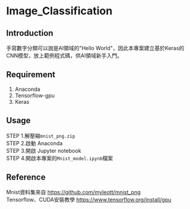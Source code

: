 # Image_Classification
## Introduction 
手寫數字分類可以說是AI領域的"Hello World"，因此本專案建立基於Keras的CNN模型，放上範例程式碼，供AI領域新手入門。    
## Requirement
1. Anaconda  
2. Tensorflow-gpu
3. Keras
## Usage 
STEP 1.解壓縮<code>mnist_png.zip</code>  
STEP 2.啟動 Anaconda  
STEP 3.開啟 Jupyter notebook  
STEP 4.開啟本專案的<code>Mnist_model.ipynb</code>檔案  
## Reference
Mnist資料集來自 https://github.com/myleott/mnist_png  
Tensorflow、CUDA安裝教學 https://www.tensorflow.org/install/gpu  
